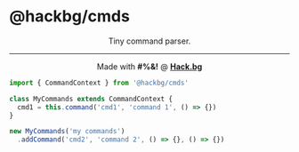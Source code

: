 # @hackbg/cmds

<div align="center">

Tiny command parser.

---

Made with **#%&!** @ [**Hack.bg**](https://foss.hack.bg)

</div>

```typescript
import { CommandContext } from '@hackbg/cmds'

class MyCommands extends CommandContext {
  cmd1 = this.command('cmd1', 'command 1', () => {})
}

new MyCommands('my commands')
  .addCommand('cmd2', 'command 2', () => {}, () => {})
```
